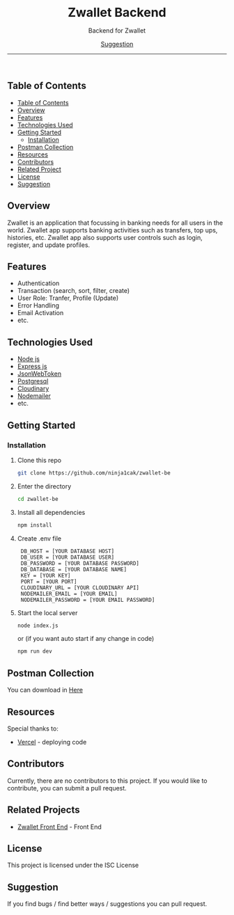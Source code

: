<div align='center' style="text-align: center;">

<h1 style="border:0;margin:1rem">Zwallet Backend</h1>

Backend for Zwallet

[Suggestion](mailto:hauzan41200@gmail.com)

<hr>
<br>

</div>

## Table of Contents

- [Table of Contents](#table-of-contents)
- [Overview](#overview)
- [Features](#features)
- [Technologies Used](#technologies-used)
- [Getting Started](#getting-started)
  - [Installation](#installation)
- [Postman Collection](#postman-collection)
- [Resources](#resources)
- [Contributors](#contributors)
- [Related Project](#related-projects)
- [License](#license)
- [Suggestion](#suggestion)

## Overview

Zwallet is an application that focussing in banking needs for all users in the world. Zwallet app supports banking activities such as transfers, top ups, histories, etc. Zwallet app also supports user controls such as login, register, and update profiles.

## Features

- Authentication
- Transaction (search, sort, filter, create)
- User Role: Tranfer, Profile (Update)
- Error Handling
- Email Activation
- etc.

## Technologies Used

- [Node js](https://nodejs.org/en/docs)
- [Express js](https://expressjs.com/)
- [JsonWebToken](https://www.npmjs.com/package/jsonwebtoken)
- [Postgresql](https://www.postgresql.org/)
- [Cloudinary](https://cloudinary.com/)
- [Nodemailer](https://nodemailer.com/about/)
- etc.

## Getting Started

### Installation

1. Clone this repo

   ```bash
   git clone https://github.com/ninja1cak/zwallet-be
   ```

2. Enter the directory

   ```bash
   cd zwallet-be
   ```

3. Install all dependencies

   ```bash
   npm install
   ```

4. Create .env file

   ```env
    DB_HOST = [YOUR DATABASE HOST]
    DB_USER = [YOUR DATABASE USER]
    DB_PASSWORD = [YOUR DATABASE PASSWORD]
    DB_DATABASE = [YOUR DATABASE NAME]
    KEY = [YOUR KEY]
    PORT = [YOUR PORT]
    CLOUDINARY_URL = [YOUR CLOUDINARY API]
    NODEMAILER_EMAIL = [YOUR EMAIL]
    NODEMAILER_PASSWORD = [YOUR EMAIL PASSWORD]

   ```

5. Start the local server

   ```bash
   node index.js
   ```

   or (if you want auto start if any change in code)

   ```bash
   npm run dev
   ```

## Postman Collection

You can download in <a href='https://drive.google.com/file/d/1iGTRVvIm_XJAoyn6ciRrdqwhckKD1cm3/view?usp=sharing'> Here </a>


## Resources

Special thanks to:

- [Vercel](https://vercel.com) - deploying code

## Contributors

Currently, there are no contributors to this project. If you would like to contribute, you can submit a pull request.

## Related Projects

- [Zwallet Front End](https://github.com/ninja1cak/zwallet-fe) - Front End

## License

This project is licensed under the ISC License

## Suggestion

If you find bugs / find better ways / suggestions you can pull request.